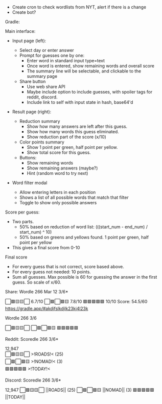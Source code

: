 - Create cron to check wordlists from NYT, alert if there is a change
- Create bot?

Gradle:

Main interface:
- Input page (left):
    - Select day or enter answer
    - Prompt for guesses one by one:
        - Enter word in standard input type=text
        - Once word is entered, show remaining words and overall score
        - The summary line will be selectable, and clickable to the summary page
    - Share button
        - Use web share API
        - Maybe include option to include guesses, with spoiler tags for reddit, discord.
        - Include link to self with input state in hash, base64'd

- Result page (right):
    - Reduction summary
        - Show how many answers are left after this guess. 
        - Show how many words this guess eliminated.
        - Show reduction part of the score (x/10)
    - Color points summary
        - Show 1 point per green, half point per yellow.
        - Show total score for this guess.
    - Buttons:
        - Show remaining words
        - Show remaining answers (maybe?)
        - Hint (random word to try next)

- Word filter modal
    - Allow entering letters in each position
    - Shows a list of all possible words that match that filter
    - Toggle to show only possible answers

Score per guess:
- Two parts.
    - 50% based on reduction of word list: (((start_num - end_num) / start_num) ^ 10)
    - 50% based on greens and yellows found. 1 point per green, half point per yellow
- This gives a final score from 0-10

Final score
- For every guess that is not correct, score based above.
- For every guess not needed: 10 points.
- Sum all guesses. Max possible is 60 for guessing the answer in the first guess. So scale of x/60.


Share:
Wordle 266 Mar 12 3/6*

⬜🟩🟨🟨⬜ 6.7/10
⬜🟩⬜🟩🟨 7.8/10
🟩🟩🟩🟩🟩 10/10
Score: 54.5/60
https://gradle.app/#akdjfslkdjlk23kj4l23k


Wordle 266 3/6

⬜🟩🟨🟨⬜
⬜🟩⬜🟩🟨
🟩🟩🟩🟩🟩

Reddit:
Scoredle 266 3/6*  

12,947  
⬜🟩🟨🟨⬜ >!ROADS!< (25)  
⬜🟩⬜🟩🟨 >!NOMAD!< (3)  
🟩🟩🟩🟩🟩 >!TODAY!<

Discord:
Scoredle 266 3/6*

12,947
⬜🟩🟨🟨⬜ ||ROADS|| (25)
⬜🟩⬜🟩🟨 ||NOMAD|| (3)
🟩🟩🟩🟩🟩 ||TODAY||
